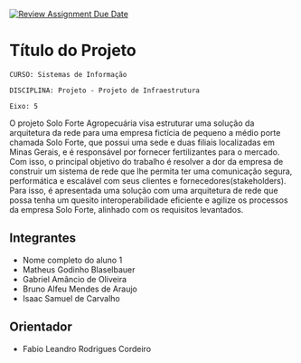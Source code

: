 [![Review Assignment Due Date](https://classroom.github.com/assets/deadline-readme-button-22041afd0340ce965d47ae6ef1cefeee28c7c493a6346c4f15d667ab976d596c.svg)](https://classroom.github.com/a/yI2ip9hY)
# Título do Projeto

`CURSO: Sistemas de Informação`

`DISCIPLINA: Projeto - Projeto de Infraestrutura`

`Eixo: 5`

O projeto Solo Forte Agropecuária visa estruturar uma solução da arquitetura da rede para uma empresa fictícia de pequeno a médio porte chamada Solo Forte, que possui uma sede e duas filiais localizadas em Minas Gerais, e é responsável por fornecer fertilizantes para o mercado. Com isso, o principal objetivo do trabalho é resolver a dor da empresa de construir um sistema de rede que lhe permita ter uma comunicação segura, performática e escalável com seus clientes e fornecedores(stakeholders). Para isso, é apresentada uma solução com uma arquitetura de rede que possa tenha um quesito interoperabilidade eficiente e agilize os processos da empresa Solo Forte, alinhado com os requisitos levantados.

## Integrantes

* Nome completo do aluno 1
* Matheus Godinho Blaselbauer
* Gabriel Amâncio de Oliveira
* Bruno Alfeu Mendes de Araujo
* Isaac Samuel de Carvalho

## Orientador

* Fabio Leandro Rodrigues Cordeiro


